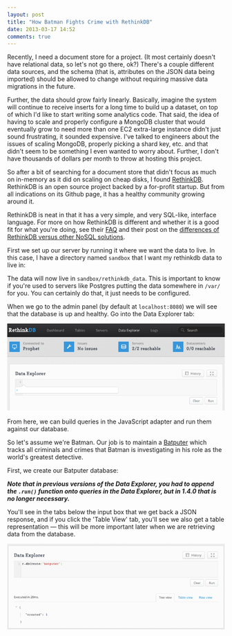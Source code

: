 ```yaml
---
layout: post
title: "How Batman Fights Crime with RethinkDB"
date: 2013-03-17 14:52
comments: true
---
```


Recently, I need a document store for a project. (It most certainly doesn't have relational data, so let's not go there, ok?) There's a couple different data sources, and the schema (that is, attributes on the JSON data being imported) should be allowed to change without requiring massive data migrations in the future.

Further, the data should grow fairly linearly. Basically, imagine the system will continue to receive inserts for a long time to build up a dataset, on top of which I'd like to start writing some analytics code. That said, the idea of having to scale and properly configure a MongoDB cluster that would eventually grow to need more than one EC2 extra-large instance didn't just sound frustrating, it sounded expensive. I've talked to engineers about the issues of scaling MongoDB, properly picking a shard key, etc. and that didn't seem to be something I even wanted to worry about. Further, I don't have thousands of dollars per month to throw at hosting this project.

So after a bit of searching for a document store that didn't focus as much on in-memory as it did on scaling on cheap disks, I found [RethinkDB](http://www.rethinkdb.com/). RethinkDB is an open source project backed by a for-profit startup. But from all indications on its Github page, it has a healthy community growing around it.

RethinkDB is neat in that it has a very simple, and very SQL-like, interface language. For more on how RethinkDB is different and whether it is a good fit for what you're doing, see their [FAQ](http://www.rethinkdb.com/docs/faq/) and their post on the [differences of RethinkDB versus other NoSQL solutions](http://www.rethinkdb.com/blog/mongodb-biased-comparison/).

First we set up our server by running it where we want the data to live. In
this case, I have a directory named `sandbox` that I want my rethinkdb data to
live in:

<script src="https://gist.github.com/mathias/f4e8c6ca7a9542fc73b2.js"></script>

The data will now live in `sandbox/rethinkdb_data`. This is important to know if you're used to servers like Postgres putting the data somewhere in `/var/` for you. You can certainly do that, it just needs to be configured.

When we go to the admin panel (by default at `localhost:8080`) we will see that the
database is up and healthy. Go into the Data Explorer tab:

![Data Explorer tab](/images/data_explorer_tab.png)

From here, we can build queries in the JavaScript adapter and run them against
our database.

So let's assume we're Batman. Our job is to maintain a [Batputer](http://en.wikipedia.org/wiki/Batcomputer)
which tracks all criminals and crimes that Batman is investigating in his role as the world's greatest detective.

First, we create our Batputer database:

<script src="https://gist.github.com/mathias/15143b9006ce58c79816.js"></script>

***Note that in previous versions of the Data Explorer, you had to append the `.run()`
function onto queries in the Data Explorer, but in 1.4.0 that is no longer necessary.***

You'll see in the tabs below the input box that we get back a JSON response,
and if you click the 'Table View' tab, you'll see we also get a table
representation &mdash; this will be more important later when we are
retrieving data from the database.

![Data Explorer response](/images/dbcreate_batputer.png)

